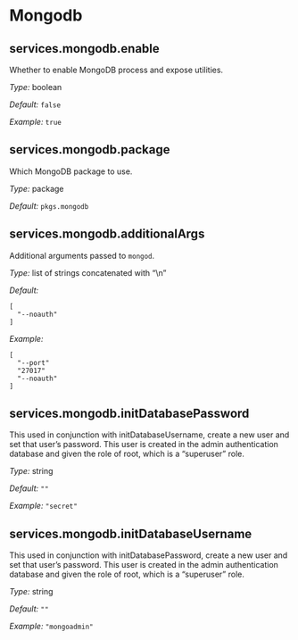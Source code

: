   # Mongodb
  


## services\.mongodb\.enable



Whether to enable MongoDB process and expose utilities\.



*Type:*
boolean



*Default:*
` false `



*Example:*
` true `



## services\.mongodb\.package



Which MongoDB package to use\.



*Type:*
package



*Default:*
` pkgs.mongodb `



## services\.mongodb\.additionalArgs

Additional arguments passed to ` mongod `\.



*Type:*
list of strings concatenated with “\\n”



*Default:*

```
[
  "--noauth"
]
```



*Example:*

```
[
  "--port"
  "27017"
  "--noauth"
]
```



## services\.mongodb\.initDatabasePassword



This used in conjunction with initDatabaseUsername, create a new user and set that user’s password\. This user is created in the admin authentication database and given the role of root, which is a “superuser” role\.



*Type:*
string



*Default:*
` "" `



*Example:*
` "secret" `



## services\.mongodb\.initDatabaseUsername



This used in conjunction with initDatabasePassword, create a new user and set that user’s password\. This user is created in the admin authentication database and given the role of root, which is a “superuser” role\.



*Type:*
string



*Default:*
` "" `



*Example:*
` "mongoadmin" `
